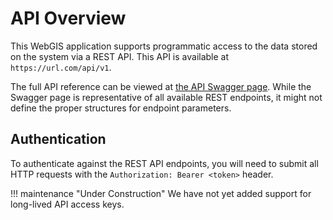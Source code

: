 # API Overview

This WebGIS application supports programmatic access to the data stored on the system via a REST API. This API is available at `https://url.com/api/v1`.

The full API reference can be viewed at [the API Swagger page](https://url.com/api/docs/swagger). While the Swagger page is representative of all available REST endpoints, it might not define the proper structures for endpoint parameters.

## Authentication

To authenticate against the REST API endpoints, you will need to submit all HTTP requests with the `Authorization: Bearer <token>` header.

!!! maintenance "Under Construction"
    We have not yet added support for long-lived API access keys.


